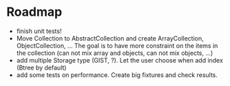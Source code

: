 # Roadmap

- finish unit tests!
- Move Collection to AbstractCollection and create ArrayCollection, ObjectCollection, ... The goal is to have
more constraint on the items in the collection (can not mix array and objects, can not mix objects, ...)
- add multiple Storage type (GIST, ?). Let the user choose when add index (Btree by default)
- add some tests on performance. Create big fixtures and check results.
